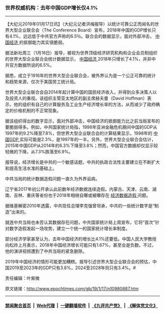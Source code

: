 ### 世界权威机构：去年中国GDP增长仅4.1%
------------------------

<p>
 【大纪元2019年01月17日讯】（大纪元记者洪梅报导）以统计可靠公正而闻名的世界大型企业联合会（The Conference Board）宣布，2018年中国的GDP增长只有4.1%，远远低于中共官方声称的6.5％。联合会的数据显示，面对外部冲击，
 <a href="http://www.epochtimes.com/gb/tag/%E4%B8%AD%E5%9B%BD%E7%BB%8F%E6%B5%8E.html">
  中国经济
 </a>
 的抵御能力其实很脆弱。
</p>
<p>
 据法新社周三（1月16日）报导，被视为世界顶级经济研究机构和企业会员制组织的世界大型企业联合会统计数据显示，
 <a href="http://www.epochtimes.com/gb/tag/%E4%B8%AD%E5%9B%BD%E7%BB%8F%E6%B5%8E.html">
  中国经济
 </a>
 2018年只增长了4.1%，并非中共官方数据所说的6.5%。
</p>
<p>
 据悉，成立于1916年的世界大型企业联合会，被外界认为是一个公正可靠的统计和趋势来源，仅次于美国劳工统计局。
</p>
<p>
 世界大型企业联合会自2014年起计算中国的国民经济收入，并得到众多决策人以及投资人的重视。该组织主管亚太地区的副主席赫夫曼（David Hoffman）表示，他的组织有自己的计算服务及工业生产经济增长率的方法，从而减少了政府确定的价格机制的不正常现象。
</p>
<p>
 据该组织得出的数字显示，面对外部冲击，中国经济的抵御能力比之前当局宣布的要脆弱得多。例如，中共国家统计局指，1998年亚洲金融危机期间中国的GDP从1997年的9.2%降至7.8%，但世界大型企业联合会的计算结果显示，1998年的
 <a href="http://www.epochtimes.com/gb/tag/%E4%B8%AD%E5%9B%BDgdp.html">
  中国GDP
 </a>
 实际可能是2.3%，是1997年的一半。另外，世界大型企业联合会估计，2015年中国GDP从2014年的6.3%下降至3.8%；然而，中国官方数据却仅显示较轻微的下降，从7.3%跌落至6.9%。
</p>
<p>
 报导说，经济增长是中共的一个敏感话题，中共的执政合法性主要建立在不断扩大和提高生活水准的基础上。
</p>
<p>
 中共当局的统计数据造假问题一直久为外界诟病。
</p>
<p>
 辽宁省2017年初公开承认此前数年经济数据连续造假。内蒙古、天津、云南、湖南、吉林、重庆等省份也于2018年相继自曝或被曝存在
 <a href="http://www.epochtimes.com/gb/tag/%E7%BB%8F%E6%B5%8E%E6%95%B0%E6%8D%AE%E9%80%A0%E5%81%87.html">
  经济数据造假
 </a>
 问题。
</p>
<p>
 据维基解密2010年透露，中共现任总理李克强曾坦承，中共的一些统计数字是“制造”出来的。
</p>
<p>
 就连中共当局也未否认其数据存在问题，中共国家统计局上周宣布，它将“首次”针对数字造假发起一场攻势，建立一个统一的国家统计增长率制度。
</p>
<p>
 部分经济学家甚至认为，去年中国经济的增长比4.1%还要低。中国人民大学教授向松祚上月表示，2018年中国经济增长可能只有1.67%，甚至会是负数。不过，他的演讲视频遭到了中共当局的紧急删除。
</p>
<p>
 2019年中国经济的情形可能更加糟糕。报导引述世界大型企业联合会的预估，中国2019至2023年的GDP只有3.8%，2024至2028年则只有3.4%。#
</p>
<p>
 责任编辑：叶紫微
</p>

原文链接：http://www.epochtimes.com/gb/19/1/17/n10980887.htm


------------------------
#### [禁闻聚合首页](https://github.com/gfw-breaker/banned-news/blob/master/README.md) &nbsp;|&nbsp; [Web代理](https://github.com/gfw-breaker/open-proxy/blob/master/README.md) &nbsp;|&nbsp; [一键翻墙软件](https://github.com/gfw-breaker/nogfw/blob/master/README.md) &nbsp;|&nbsp; [《九评共产党》](https://github.com/gfw-breaker/9ping.md/blob/master/README.md#九评之一评共产党是什么) &nbsp;|&nbsp; [《解体党文化》](https://github.com/gfw-breaker/jtdwh.md/blob/master/README.md#绪论)